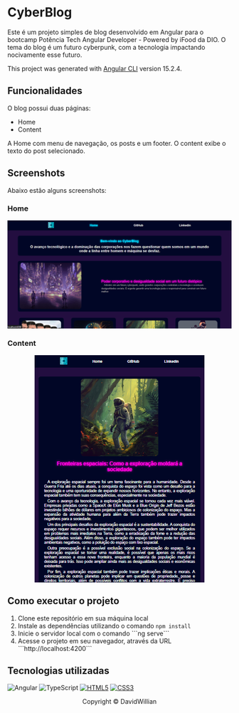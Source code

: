 # CyberBlog
Este é um projeto simples de blog desenvolvido em Angular para o bootcamp Potência Tech Angular Developer - Powered by iFood da DIO. O tema do blog é um futuro cyberpunk, com a tecnologia impactando nocivamente esse futuro.

This project was generated with [Angular CLI](https://github.com/angular/angular-cli) version 15.2.4.

## Funcionalidades
O blog possui duas páginas:
* Home
* Content
<p>A Home com menu de navegação, os posts e um footer. O content exibe o texto do post selecionado.</p>

## Screenshots
Abaixo estão alguns screenshots:

### Home
<p align="center">
<img src="src/assets/screen-shot-home.png" align="center">
</p>

### Content
<p align="center">
<img src="src/assets/screen-shot-content.png" align="center">
</p>

## Como executar o projeto
<ol>
    <li>Clone este repositório em sua máquina local</li>
  <li>Instale as dependências utilizando o comando <code>npm install</code></li>
    <li>Inicie o servidor local com o comando ```ng serve```</li>
    <li>Acesse o projeto em seu navegador, através da URL ```http://localhost:4200```</li>
</ol>

## Tecnologias utilizadas
![Angular](https://img.shields.io/badge/angular-%23DD0031.svg?style=for-the-badge&logo=angular&logoColor=white)
![TypeScript](https://img.shields.io/badge/typescript-%23007ACC.svg?style=for-the-badge&logo=typescript&logoColor=white)
[![HTML5](https://img.shields.io/badge/HTML5-E34F26?style=for-the-badge&logo=html5&logoColor=white)](https://developer.mozilla.org/pt-BR/docs/Web/HTML)
[![CSS3](https://img.shields.io/badge/CSS3-1572B6?style=for-the-badge&logo=css3&logoColor=white)](https://developer.mozilla.org/pt-BR/docs/Web/CSS)

<p align="center">Copyright © DavidWillian</p>
